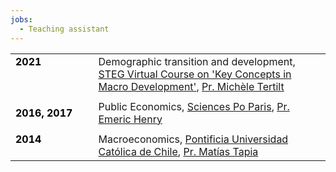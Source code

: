 ```yaml
---
jobs:
  - Teaching assistant
---
```


|    |    |   
|----------|----------|
| <b style="color:black">2021</b> &emsp; &emsp;&emsp; &emsp;  &emsp; &emsp; &emsp; &emsp; &emsp; &emsp; &emsp; &emsp; &emsp; | Demographic transition and development, [STEG Virtual Course on 'Key Concepts in Macro Development'](https://steg.cepr.org/courses/steg-virtual-course-key-concepts-macro-development), [Pr. Michèle Tertilt](http://tertilt.vwl.uni-mannheim.de/)|
|   |    |   
| <b style="color:black">2016, 2017</b>  | Public Economics, [Sciences Po Paris](https://www.sciencespo.fr/en), [Pr. Emeric Henry](https://sites.google.com/site/emericmlhenry/home)  |
|  |    |   
| <b style="color:black">2014</b> &emsp;&emsp; &emsp; &emsp; &emsp; &emsp;| Macroeconomics, [Pontificia Universidad Católica de Chile](https://economia.uc.cl/programas-academicos/magister-en-economia/), [Pr. Matías Tapia](https://www.bcentral.cl/en/web/banco-central/investigadores/matias-tapia)     | 
